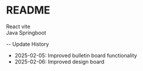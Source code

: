 # README
React vite  
Java Springboot

-- Update History
- 2025-02-05: Improved bulletin board functionality
- 2025-02-06: Improved design board